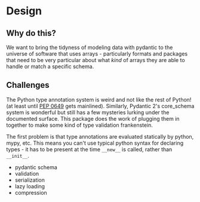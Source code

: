 # Design

## Why do this?

We want to bring the tidyness of modeling data with pydantic to the universe of
software that uses arrays - particularly formats and packages that need to be very 
particular about what *kind* of arrays they are able to handle or match a specific schema.

## Challenges

The Python type annotation system is weird and not like the rest of Python! 
(at least until [PEP 0649](https://peps.python.org/pep-0649/) gets mainlined).
Similarly, Pydantic 2's core_schema system is wonderful but still has a few mysteries
lurking under the documented surface.
This package does the work of plugging them in
together to make some kind of type validation frankenstein.

The first problem is that type annotations are evaluated statically by python, mypy,
etc. This means you can't use typical python syntax for declaring types - it has to
be present at the time `__new__` is called, rather than `__init__`. 

- pydantic schema
- validation
- serialization
- lazy loading
- compression